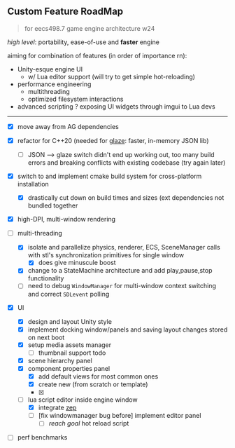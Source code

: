 ## Custom Feature RoadMap

> for eecs498.7 game engine architecture w24

_high level_: portability, ease-of-use and **faster** engine

aiming for combination of features (in order of importance rn): 
-  Unity-esque engine UI
	- w/ Lua editor support (will try to get simple hot-reloading)
- performance engineering
	- multithreading
	- optimized filesystem interactions
- advanced scripting ? exposing UI widgets through imgui to Lua devs
---
- [x] move away from AG dependencies
- [x] refactor for C++20  (needed for [glaze](https://github.com/stephenberry/glaze): faster, in-memory JSON lib)
	- [ ] JSON --> glaze switch didn't end up working out, too many build errors and breaking conflicts with existing codebase (try again later)
- [x] switch to and implement cmake build system for cross-platform installation
	- [x] drastically cut down on build times and sizes (ext dependencies not bundled together
- [x]  high-DPI, multi-window rendering
- [ ] multi-threading
	- [x] isolate and parallelize physics, renderer, ECS, SceneManager calls with stl's synchronization primitives for single window
		- [x] does give minuscule boost
	- [x] change to a StateMachine architecture and add play,pause,stop functionality
	- [ ] need to debug `WindowManager` for multi-window context switching and correct `SDLevent` polling
- [x] UI
	- [x] design and layout Unity style
	- [x] implement docking window/panels and saving layout changes stored on next boot 
	- [x] setup media assets manager
		- [ ] thumbnail support todo
	- [x] scene hierarchy panel
	- [x] component properties panel
		- [x] add default views for most common ones
		- [x] create new (from scratch or template)
		- [x] 
	- [ ] lua script editor inside engine window
		- [x] integrate [zep](https://github.com/Rezonality/zep)
		- [ ] [fix windowmanager bug before] implement editor panel
			- [ ] _reach goal_ hot reload script
- [ ] perf benchmarks


